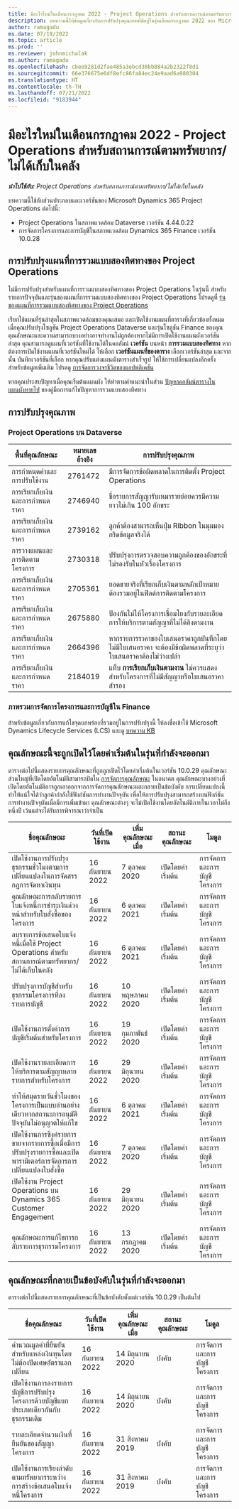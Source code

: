 ```yaml
---
title: มีอะไรใหม่ในเดือนกรกฎาคม 2022 - Project Operations สำหรับสถานการณ์ตามทรัพยากร/ไม่ได้เก็บในคลัง
description: บทความนี้ให้ข้อมูลเกี่ยวกับการปรับปรุงคุณภาพที่มีอยู่ในรุ่นเดือนกรกฎาคม 2022 ของ Microsoft Dynamics 365 Project Operations สำหรับสถานการณ์ตามทรัพยากร/ไม่ได้เก็บในคลัง
author: ramagadu
ms.date: 07/19/2022
ms.topic: article
ms.prod: ''
ms.reviewer: johnmichalak
ms.author: ramagadu
ms.openlocfilehash: cbee9281d2fae485a3ebcd38bb884a2b2322f8d1
ms.sourcegitcommit: 66e376675e6df8efc86fa84ec24e9aad6a980304
ms.translationtype: HT
ms.contentlocale: th-TH
ms.lasthandoff: 07/21/2022
ms.locfileid: "9183944"
---
```

# <a name="whats-new-july-2022---project-operations-for-resourcenon-stocked-based-scenarios"></a>มีอะไรใหม่ในเดือนกรกฎาคม 2022 - Project Operations สำหรับสถานการณ์ตามทรัพยากร/ไม่ได้เก็บในคลัง

_**นำไปใช้กับ:** Project Operations สำหรับสถานการณ์ตามทรัพยากร/ไม่ได้เก็บในคลัง_

บทความนี้ใช้กับส่วนประกอบและเวอร์ชันของ Microsoft Dynamics 365 Project Operations ต่อไปนี้:

- Project Operations ในสภาพแวดล้อม Dataverse เวอร์ชัน 4.44.0.22
- การจัดการโครงการและการบัญชีในสภาพแวดล้อม Dynamics 365 Finance เวอร์ชัน 10.0.28

## <a name="project-operations-dual-write-maps-updates"></a>การปรับปรุงแผนที่การรวมแบบสองทิศทางของ Project Operations

ไม่มีการปรับปรุงสำหรับแผนที่การรวมแบบสองทิศทางของ Project Operations ในรุ่นนี้ สำหรับรายการปัจจุบันและรุ่นของแผนที่การรวมแบบสองทิศทางของ Project Operations โปรดดูที่ [รุ่นของแผนที่การรวมแบบสองทิศทางของ Project Operations](../environment/resource-dual-write-maps.md)

เรียกใช้แผนที่รุ่นล่าสุดในสภาพแวดล้อมของคุณเสมอ และเปิดใช้งานแผนที่ตารางที่เกี่ยวข้องทั้งหมดเมื่อคุณปรับปรุงโซลูชัน Project Operations Dataverse และรุ่นโซลูชัน Finance ของคุณ คุณลักษณะและความสามารถบางอย่างอาจทำงานไม่ถูกต้องหากไม่มีการเปิดใช้งานแผนผังเวอร์ชันล่าสุด คุณสามารถดูแผนที่เวอร์ชันที่ใช้งานได้ในคอลัมน์ **เวอร์ชัน** บนหน้า **การรวมแบบสองทิศทาง** หากต้องการเปิดใช้งานแผนที่เวอร์ชันใหม่ได้ ให้เลือก **เวอร์ชันแผนที่ของตาราง** เลือกเวอร์ชันล่าสุด และจากนั้น บันทึกเวอร์ชันที่เลือก หากคุณปรับแต่งแผนผังตารางสำเร็จรูป ให้ใช้การเปลี่ยนแปลงอีกครั้ง สำหรับข้อมูลเพิ่มเติม โปรดดู [การจัดการวงจรชีวิตของแอปพลิเคชัน](/dynamics365/fin-ops-core/dev-itpro/data-entities/dual-write/app-lifecycle-management)

หากคุณประสบปัญหาเมื่อคุณเริ่มต้นแผนผัง ให้ทำตามคำแนะนำในส่วน [ปัญหาคอลัมน์ตารางในแผนผังหายไป](/dynamics365/fin-ops-core/dev-itpro/data-entities/dual-write/dual-write-troubleshooting-finops-upgrades#missing-table-columns-issue-on-maps) ของคู่มือการแก้ไขปัญหาการรวมแบบสองทิศทาง

## <a name="quality-updates"></a>การปรับปรุงคุณภาพ

### <a name="project-operations-on-dataverse"></a>Project Operations บน Dataverse

| พื้นที่คุณลักษณะ | หมายเลขอ้างอิง | การปรับปรุงคุณภาพ |
| --- | --- | --- |
| การกำหนดค่าและการปรับใช้งาน | 2761472 | มีการจัดการข้อผิดพลาดในการติดตั้ง Project Operations |
| การเรียกเก็บเงินและการกำหนดราคา | 2746940 | ชื่อรายการสัญญารับเหมารายย่อยควรมีความยาวไม่เกิน 100 อักขระ |
| การเรียกเก็บเงินและการกำหนดราคา | 2739162 | ลูกค้าต้องสามารถเห็นปุ่ม Ribbon ในมุมมองกริดข้อมูลจริงได้ |
| การวางแผนและการติดตามโครงการ | 2730318 | ปรับปรุงการตรวจสอบความถูกต้องของอักขระที่ไม่รองรับในหัวเรื่องโครงการ |
| การเรียกเก็บเงินและการกำหนดราคา | 2705361 | ยอดขายจริงที่เรียกเก็บเงินตามหลักเป้าหมายต้องรวมอยู่ในฟิลด์การติดตามโครงการ |
| การเรียกเก็บเงินและการกำหนดราคา | 2675880 | ป้องกันไม่ให้โครงการเชื่อมโยงกับรายละเอียดการให้บริการตามสัญญาที่ไม่ได้อิงตามงาน |
| การเรียกเก็บเงินและการกำหนดราคา | 2664396 | หากรายการราคาของใบเสนอราคาถูกบันทึกโดยไม่มีใบเสนอราคา จะต้องมีข้อผิดพลาดที่ระบุว่าใบเสนอราคาต้องไม่ว่างเปล่า |
| การเรียกเก็บเงินและการกำหนดราคา | 2184019 | แท็บ **การเรียกเก็บเงินตามงาน** ไม่ควรแสดงสำหรับโครงการที่ไม่มีสัญญาหรือใบเสนอราคาสำรอง |

### <a name="project-management-and-accounting-in-finance"></a>ภาพรวมการจัดการโครงการและการบัญชีใน Finance

สำหรับข้อมูลเกี่ยวกับการแก้ไขจุดบกพร่องที่รวมอยู่ในการปรับปรุงนี้ ให้ลงชื่อเข้าใช้ Microsoft Dynamics Lifecycle Services (LCS) และดู [บทความ KB](https://fix.lcs.dynamics.com/Issue/Details?bugId=694438)

## <a name="features-turned-on-by-default-in-upcoming-release"></a>คุณลักษณะนี้จะถูกเปิดไว้โดยค่าเริ่มต้นในรุ่นที่กำลังจะออกมา

ตารางต่อไปนี้แสดงรายการคุณลักษณะที่ถูกถูกเปิดไว้โดยค่าเริ่มต้นในเวอร์ชัน 10.0.29 คุณลักษณะส่วนใหญ่ที่เปิดโดยอัตโนมัติสามารถปิดใน [การจัดการคุณลักษณะ](/dynamics365/fin-ops-core/fin-ops/get-started/feature-management/feature-management-overview) ในอนาคต คุณลักษณะบางอย่างที่เปิดโดยอัตโนมัติอาจถูกเอาออกจากการจัดการคุณลักษณะและกลายเป็นข้อบังคับ การเปลี่ยนแปลงนี้ทำให้แน่ใจได้ว่าลูกค้ากำลังใช้ฟังก์ชันการทำงานปัจจุบัน เพื่อให้การปรับปรุงสามารถสร้างบนฟังก์ชันการทำงานปัจจุบันเมื่อมีการเพิ่มเข้ามา คุณลักษณะต่างๆ จะไม่เปิดใช้งานโดยอัตโนมัติภายในเวลาไม่ถึงหนึ่งปี เว้นแต่จะได้รับการพิจารณาว่าจำเป็น

| ชื่อคุณลักษณะ | วันที่เปิดใช้งาน | เพิ่มคุณลักษณะเมื่อ | สถานะคุณลักษณะ | โมดูล |
| --- | --- | --- |--- |--- |
| เปิดใช้งานการปรับปรุงธุรกรรมชั่วโมงตามการเปลี่ยนแปลงในการจัดสรรกฎการจัดหาเงินทุน | 16 กันยายน 2022 | 7 ตุลาคม 2020 | เปิดโดยค่าเริ่มต้น | การจัดการและการบัญชีโครงการ |
| คุณลักษณะการกลับรายการใบแจ้งหนี้การชำระเงินล่วงหน้าสำหรับใบสั่งซื้อของโครงการ | 16 กันยายน 2022 | 6 ตุลาคม 2021 | เปิดโดยค่าเริ่มต้น | การจัดการและการบัญชีโครงการ |
| ลบรายการข้อเสนอใบแจ้งหนี้เมื่อใช้ Project Operations สำหรับสถานการณ์ตามทรัพยากร/ไม่ได้เก็บในคลัง | 16 กันยายน 2022 | 6 ตุลาคม 2021 | เปิดโดยค่าเริ่มต้น | การจัดการและการบัญชีโครงการ |
| ปรับปรุงการบัญชีสำหรับธุรกรรมโครงการที่ลงรายการบัญชี | 16 กันยายน 2022 | 10 พฤษภาคม 2020 | เปิดโดยค่าเริ่มต้น | การจัดการและการบัญชีโครงการ |
| เปิดใช้งานการตั้งค่าการบัญชีเริ่มต้นสำหรับโครงการ | 16 กันยายน 2022 | 19 กุมภาพันธ์ 2020 | เปิดโดยค่าเริ่มต้น | การจัดการและการบัญชีโครงการ |
| เปิดใช้งานรายละเอียดการให้บริการตามสัญญาหลายรายการสำหรับโครงการ | 16 กันยายน 2022 | 29 มิถุนายน 2020 | เปิดโดยค่าเริ่มต้น | การจัดการและการบัญชีโครงการ |
| ทำให้สมุดรายวันชั่วโมงของโครงการเป็นแบบอ่านอย่างเดียวหากสถานะการอนุมัติปัจจุบันไม่อนุญาตให้แก้ไข | 16 กันยายน 2022 | 6 ตุลาคม 2021 | เปิดโดยค่าเริ่มต้น | การจัดการและการบัญชีโครงการ |
| เปิดใช้งานการซิงค์รายการขายจากรายการซื้อเมื่อมีการปรับปรุงรายการซื้อและเปิดพารามิเตอร์การจัดการการเปลี่ยนแปลงใบสั่งซื้อ | 16 กันยายน 2022 | 7 ตุลาคม 2020 | เปิดโดยค่าเริ่มต้น | การจัดการและการบัญชีโครงการ |
| เปิดใช้งาน Project Operations บน Dynamics 365 Customer Engagement | 16 กันยายน 2022 | 29 มิถุนายน 2020 | เปิดโดยค่าเริ่มต้น | การจัดการและการบัญชีโครงการ |
| คุณลักษณะการแก้ไขการกลับรายการธุรกรรมโครงการ | 16 กันยายน 2022 | 13 กรกฎาคม 2020 | เปิดโดยค่าเริ่มต้น | การจัดการและการบัญชีโครงการ |

## <a name="features-that-become-mandatory-in-the-upcoming-release"></a>คุณลักษณะที่กลายเป็นข้อบังคับในรุ่นที่กำลังจะออกมา

ตารางต่อไปนี้แสดงรายการคุณลักษณะที่เป็นข้อบังคับตั้งแต่เวอร์ชัน 10.0.29 เป็นต้นไป

| ชื่อคุณลักษณะ | วันที่เปิดใช้งาน | เพิ่มคุณลักษณะเมื่อ | สถานะคุณลักษณะ | โมดูล |
| --- | --- | --- | --- | --- |
| คำนวณมูลค่าที่ยืนยันสำหรับแหล่งเงินทุนโดยไม่ต้องปัดเศษอัตราแลกเปลี่ยน | 16 กันยายน 2022 | 14 มิถุนายน 2020 | บังคับ | การจัดการและการบัญชีโครงการ |
| เปิดใช้งานการลงรายการบัญชีการปรับปรุงโครงการด้วยบัญชีแยกประเภทเดียวกันกับธุรกรรมเดิม | 16 กันยายน 2022 | 14 มิถุนายน 2020 | บังคับ | การจัดการและการบัญชีโครงการ |
| รายละเอียดจำนวนเงินที่ยืนยันของสัญญาโครงการ | 16 กันยายน 2022 | 31 สิงหาคม 2019 | บังคับ | การจัดการและการบัญชีโครงการ |
| เปิดใช้งานการเรียงลำดับตามทรัพยากรระหว่างการสร้างข้อเสนอใบแจ้งหนี้โครงการ | 16 กันยายน 2022 | 31 สิงหาคม 2019 | บังคับ | การจัดการและการบัญชีโครงการ |
